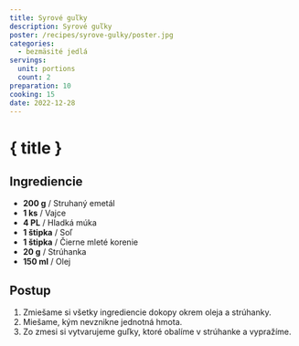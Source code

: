 ```yaml
---
title: Syrové guľky
description: Syrové guľky
poster: /recipes/syrove-gulky/poster.jpg
categories:
  - bezmäsité jedlá
servings:
  unit: portions
  count: 2
preparation: 10
cooking: 15
date: 2022-12-28
---
```


# { title }

## Ingrediencie

- **200 g** / Struhaný emetál
- **1 ks** / Vajce
- **4 PL** / Hladká múka
- **1 štipka** / Soľ
- **1 štipka** / Čierne mleté korenie
- **20 g** / Strúhanka
- **150 ml** / Olej

## Postup

1. Zmiešame si všetky ingrediencie dokopy okrem oleja a strúhanky.
2. Miešame, kým nevznikne jednotná hmota.
3. Zo zmesi si vytvarujeme guľky, ktoré obalíme v strúhanke a vypražíme.
